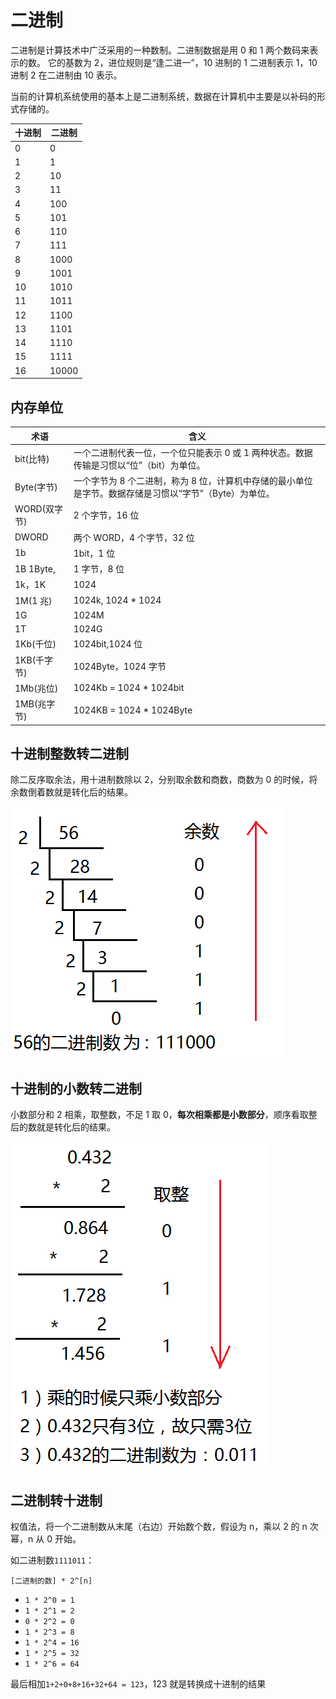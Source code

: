 # 二进制

二进制是计算技术中广泛采用的一种数制。二进制数据是用 0 和 1 两个数码来表示的数。
它的基数为 2，进位规则是“逢二进一”，10 进制的 1 二进制表示 1，10 进制 2 在二进制由 10 表示。

当前的计算机系统使用的基本上是二进制系统，数据在计算机中主要是以补码的形式存储的。

| 十进制 | 二进制 |
| ------ | ------ |
| 0      | 0      |
| 1      | 1      |
| 2      | 10     |
| 3      | 11     |
| 4      | 100    |
| 5      | 101    |
| 6      | 110    |
| 7      | 111    |
| 8      | 1000   |
| 9      | 1001   |
| 10     | 1010   |
| 11     | 1011   |
| 12     | 1100   |
| 13     | 1101   |
| 14     | 1110   |
| 15     | 1111   |
| 16     | 10000  |

## 内存单位

| 术语         | 含义                                                                                                   |
| ------------ | ------------------------------------------------------------------------------------------------------ |
| bit(比特)    | 一个二进制代表一位，一个位只能表示 0 或 1 两种状态。数据传输是习惯以“位”（bit）为单位。                |
| Byte(字节)   | 一个字节为 8 个二进制，称为 8 位，计算机中存储的最小单位是字节。数据存储是习惯以“字节”（Byte）为单位。 |
| WORD(双字节) | 2 个字节，16 位                                                                                        |
| DWORD        | 两个 WORD，4 个字节，32 位                                                                             |
| 1b           | 1bit，1 位                                                                                             |
| 1B 1Byte,    | 1 字节，8 位                                                                                           |
| 1k，1K       | 1024                                                                                                   |
| 1M(1 兆)     | 1024k, 1024 \* 1024                                                                                    |
| 1G           | 1024M                                                                                                  |
| 1T           | 1024G                                                                                                  |
| 1Kb(千位)    | 1024bit,1024 位                                                                                        |
| 1KB(千字节)  | 1024Byte，1024 字节                                                                                    |
| 1Mb(兆位)    | 1024Kb = 1024 \* 1024bit                                                                               |
| 1MB(兆字节)  | 1024KB = 1024 \* 1024Byte                                                                              |

## 十进制整数转二进制

除二反序取余法，用十进制数除以 2，分别取余数和商数，商数为 0 的时候，将余数倒着数就是转化后的结果。

![十进制转化二进制](./img/二进制/1.png)

## 十进制的小数转二进制

小数部分和 2 相乘，取整数，不足 1 取 0，**每次相乘都是小数部分**，顺序看取整后的数就是转化后的结果。

![十进制的小数转换成二进制](./img/二进制/2.png)

## 二进制转十进制

权值法，将一个二进制数从末尾（右边）开始数个数，假设为 n，乘以 2 的 n 次幂，n 从 0 开始。

如二进制数`1111011`：

`[二进制的数] * 2^[n]`

- `1 * 2^0 = 1`
- `1 * 2^1 = 2`
- `0 * 2^2 = 0`
- `1 * 2^3 = 8`
- `1 * 2^4 = 16`
- `1 * 2^5 = 32`
- `1 * 2^6 = 64`

最后相加`1+2+0+8+16+32+64 = 123`，123 就是转换成十进制的结果
